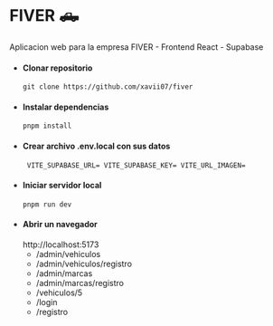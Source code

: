 # FIVER 🛻

Aplicacion web para la empresa FIVER - Frontend React - Supabase

- #### Clonar repositorio
  `git clone https://github.com/xavii07/fiver`
- #### Instalar dependencias
  `pnpm install`
- #### Crear archivo .env.local con sus datos
  ` VITE_SUPABASE_URL=
  VITE_SUPABASE_KEY=
  VITE_URL_IMAGEN=`
- #### Iniciar servidor local
  `pnpm run dev`
- #### Abrir un navegador
  http://localhost:5173
  - /admin/vehiculos
  - /admin/vehiculos/registro
  - /admin/marcas
  - /admin/marcas/registro
  - /vehiculos/5
  - /login
  - /registro
